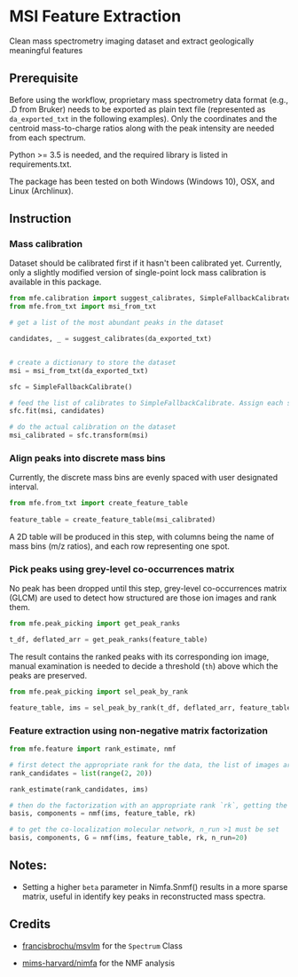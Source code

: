# MSI Feature Extraction

Clean mass spectrometry imaging dataset and extract geologically meaningful features

## Prerequisite
Before using the workflow, proprietary mass spectrometry data format (e.g., .D from Bruker) needs to be exported as plain text file (represented as `da_exported_txt` in the following examples). Only the coordinates and the centroid mass-to-charge ratios along with the peak intensity are needed from each spectrum.

Python >= 3.5 is needed, and the required library is listed in requirements.txt.

The package has been tested on both Windows (Windows 10), OSX, and Linux (Archlinux).

## Instruction
### Mass calibration
Dataset should be calibrated first if it hasn't been calibrated yet. Currently, only a slightly modified version of single-point lock mass calibration is available in this package.

````python
from mfe.calibration import suggest_calibrates, SimpleFallbackCalibrate
from mfe.from_txt import msi_from_txt 

# get a list of the most abundant peaks in the dataset

candidates, _ = suggest_calibrates(da_exported_txt)


# create a dictionary to store the dataset
msi = msi_from_txt(da_exported_txt)

sfc = SimpleFallbackCalibrate()

# feed the list of calibrates to SimpleFallbackCalibrate. Assign each spectrum with a calibrate. The calibrate is decided as follows: first try to use the first calibrate in the list in all spectra, if the calibrate is missing in some spectra, it will then try to calibrate those spectra with the second calibrate in the list, and so on, until the spectra are all calibrated or the calibrate list is exhausted.
sfc.fit(msi, candidates)

# do the actual calibration on the dataset
msi_calibrated = sfc.transform(msi)
````

### Align peaks into discrete mass bins

Currently, the discrete mass bins are evenly spaced with user designated interval.

````python
from mfe.from_txt import create_feature_table
 
feature_table = create_feature_table(msi_calibrated)
````

A 2D table will be produced in this step, with columns being the name of mass bins (m/z ratios), and each row representing one spot.

### Pick peaks using grey-level co-occurrences matrix
No peak has been dropped until this step, grey-level co-occurrences matrix (GLCM) are used to detect how structured are those ion images and rank them. 
````python
from mfe.peak_picking import get_peak_ranks

t_df, deflated_arr = get_peak_ranks(feature_table)
````
The result contains the ranked peaks with its corresponding ion image, manual examination is needed to decide a threshold (`th`) above which the peaks are preserved.
 
````python
from mfe.peak_picking import sel_peak_by_rank

feature_table, ims = sel_peak_by_rank(t_df, deflated_arr, feature_table, th)
````
### Feature extraction using non-negative matrix factorization

````python
from mfe.feature import rank_estimate, nmf

# first detect the appropriate rank for the data, the list of images are used here instead of the feature table, because the images have already been normalized with quantiles removed.
rank_candidates = list(range(2, 20))

rank_estimate(rank_candidates, ims)

# then do the factorization with an appropriate rank `rk`, getting the basis matrix and the coeffcients
basis, components = nmf(ims, feature_table, rk)

# to get the co-localization molecular network, n_run >1 must be set
basis, components, G = nmf(ims, feature_table, rk, n_run=20)
````

## Notes:

- Setting a higher `beta` parameter in Nimfa.Snmf() results in a more sparse matrix, useful in identify key peaks in reconstructed mass spectra.

## Credits

- [francisbrochu/msvlm](https://github.com/francisbrochu/msvlm) for the `Spectrum` Class

- [mims-harvard/nimfa](https://github.com/mims-harvard/nimfa) for the NMF analysis
